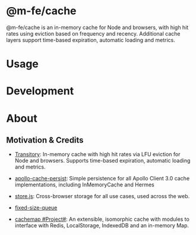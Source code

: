 # @m-fe/cache

@m-fe/cache is an in-memory cache for Node and browsers, with high hit rates using eviction based on frequency and recency. Additional cache layers support time-based expiration, automatic loading and metrics.

# Usage

# Development

# About

## Motivation & Credits

- [Transitory](https://github.com/aholstenson/transitory): In-memory cache with high hit rates via LFU eviction for Node and browsers. Supports time-based expiration, automatic loading and metrics.

- [apollo-cache-persist](https://github.com/apollographql/apollo-cache-persist): Simple persistence for all Apollo Client 3.0 cache implementations, including InMemoryCache and Hermes

- [store.js](https://github.com/marcuswestin/store.js): Cross-browser storage for all use cases, used across the web.

- [fixed-size-queue](https://www.npmjs.com/package/fixed-size-queue)

- [cachemap #Project#](https://github.com/badbatch/cachemap): An extensible, isomorphic cache with modules to interface with Redis, LocalStorage, IndexedDB and an in-memory Map.
